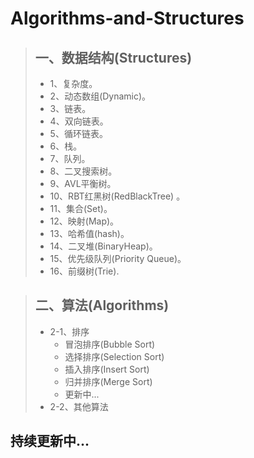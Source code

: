 # Algorithms-and-Structures

> ## 一、数据结构(Structures)   
> * 1、复杂度。
> * 2、动态数组(Dynamic)。
> * 3、链表。
> * 4、双向链表。
> * 5、循环链表。
> * 6、栈。
> * 7、队列。
> * 8、二叉搜索树。
> * 9、AVL平衡树。
> * 10、RBT红黑树(RedBlackTree) 。
> * 11、集合(Set)。
> * 12、映射(Map)。
> * 13、哈希值(hash)。
> * 14、二叉堆(BinaryHeap)。
> * 15、优先级队列(Priority Queue)。
> * 16、前缀树(Trie).

> ## 二、算法(Algorithms)
> * 2-1、排序
>    * 冒泡排序(Bubble Sort)
>    * 选择排序(Selection Sort)
>    * 插入排序(Insert Sort)
>    * 归并排序(Merge Sort)
>    * 更新中...
> * 2-2、其他算法


 持续更新中...
 ----------
    

